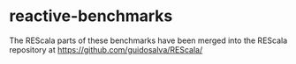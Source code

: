 # reactive-benchmarks

The REScala parts of these benchmarks have been merged into the REScala repository at https://github.com/guidosalva/REScala/
